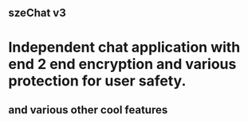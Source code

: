 ## szeChat v3
# Independent chat application with end 2 end encryption and various protection for user safety.
## and various other cool features
